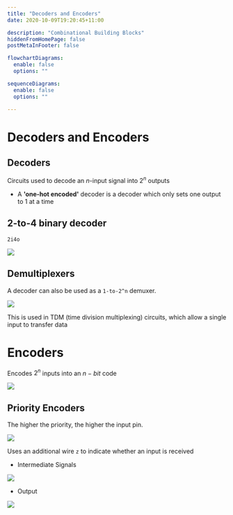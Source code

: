 ```yaml
---
title: "Decoders and Encoders"
date: 2020-10-09T19:20:45+11:00

description: "Combinational Building Blocks"
hiddenFromHomePage: false
postMetaInFooter: false

flowchartDiagrams:
  enable: false
  options: ""

sequenceDiagrams: 
  enable: false
  options: ""

---
```



# Decoders and Encoders

## Decoders

Circuits used to decode an $n$-input signal into $2^n$ outputs

* A **'one-hot encoded'** decoder is a decoder which only sets one output to 1 at a time

## 2-to-4 binary decoder

`2i4o`

![](2020-10-09-19-21-13.png)

## Demultiplexers

A decoder can also be used as a `1-to-2^n` demuxer.  

![](2020-10-09-19-28-18.png)

This is used in TDM (time division multiplexing) circuits, which allow a single input to transfer data

# Encoders

Encodes $2^n$ inputs into an $n-bit$ code

![](2020-10-09-19-35-46.png)

## Priority Encoders

The higher the priority, the higher the input pin.  

![](2020-10-09-19-38-21.png)  

Uses an additional wire `z` to indicate whether an input is received

* Intermediate Signals

![](2020-10-09-19-38-50.png)

* Output

![](2020-10-09-19-38-56.png)
